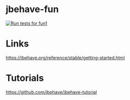 # jbehave-fun

[![Run tests for fun1](https://github.com/starnowski/jbehave-fun/actions/workflows/fun1.yml/badge.svg)](https://github.com/starnowski/jbehave-fun/actions/workflows/fun1.yml)

# Links
https://jbehave.org/reference/stable/getting-started.html

# Tutorials
https://github.com/jbehave/jbehave-tutorial